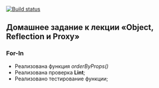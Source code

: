 [![Build status](https://ci.appveyor.com/api/projects/status/lljd3wwlf4gwho0n?svg=true)](https://ci.appveyor.com/project/Cazuist/ajs-8-object-for-in)

## Домашнее задание к лекции «Object, Reflection и Proxy»
### For-In

- Реализована функция *orderByProps()*
- Реализована проверка  **Lint**;
- Реализовано тестирование функции;